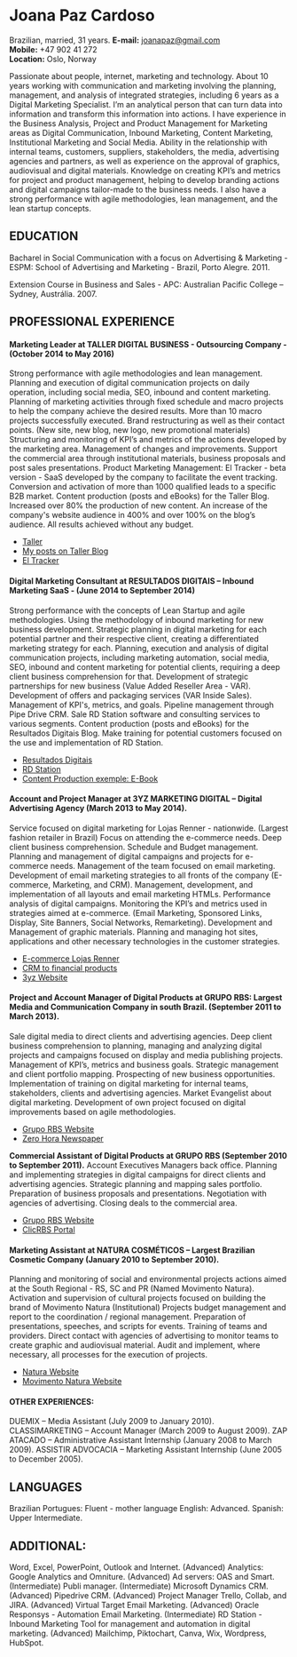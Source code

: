 # Joana Paz Cardoso
Brazilian, married, 31 years.
**E-mail:** joanapaz@gmail.com<br />
**Mobile:** +47 902 41 272<br />
**Location:** Oslo, Norway<br />

Passionate about people, internet, marketing and technology. About 10 years working with communication and marketing involving the planning, management, and analysis of integrated strategies, including 6 years as a Digital Marketing Specialist. I’m an analytical person that can turn data into information and transform this information into actions. I have experience in the Business Analysis, Project and Product Management for Marketing areas as Digital Communication, Inbound Marketing, Content Marketing, Institutional Marketing and Social Media.   Ability in the relationship with internal teams, customers, suppliers, stakeholders, the media, advertising agencies and partners, as well as experience on the approval of graphics, audiovisual and digital materials. Knowledge on creating KPI’s and metrics for project and product management, helping to develop branding actions and digital campaigns tailor-made to the business needs. I also have a strong performance with agile methodologies, lean management, and the lean startup concepts.


## EDUCATION
Bacharel in Social Communication with a focus on Advertising & Marketing - ESPM: School of Advertising and Marketing - Brazil, Porto Alegre. 2011.

Extension Course in Business and Sales - APC: Australian Pacific College – Sydney, Austrália. 2007.


## PROFESSIONAL EXPERIENCE 
#### Marketing Leader at TALLER DIGITAL BUSINESS - Outsourcing Company - (October 2014 to May 2016)
Strong performance with agile methodologies and lean management.
Planning and execution of digital communication projects on daily operation, including social media, SEO, inbound and content marketing.
Planning of marketing activities through fixed schedule and macro projects to help the company achieve the desired results.
More than 10 macro projects successfully executed.
Brand restructuring as well as their contact points. (New site, new blog, new logo, new promotional materials)
Structuring and monitoring of KPI’s and metrics of the actions developed by the marketing area.
Management of changes and improvements.
Support the commercial area through institutional materials, business proposals and post sales presentations.
Product Marketing Management: El Tracker - beta version - SaaS developed by the company to facilitate the event tracking.
Conversion and activation of more than 1000 qualified leads to a specific B2B market.
Content production (posts and eBooks) for the Taller Blog.
Increased over 80% the production of new content.
An increase of the company's website audience in 400% and over 100% on the blog’s audience.
All results achieved without any budget.

- [Taller](http://taller.net.br)
- [My posts on Taller Blog](http://blog.taller.net.br/author/joana-paz/)
- [El Tracker](https://eltracker.io)


#### Digital Marketing Consultant at RESULTADOS DIGITAIS – Inbound Marketing SaaS - (June 2014 to September 2014)
Strong performance with the concepts of Lean Startup and agile methodologies.
Using the methodology of inbound marketing for new business development.
Strategic planning in digital marketing for each potential partner and their respective client, creating a differentiated marketing strategy for each.
Planning, execution and analysis of digital communication projects, including marketing automation, social media, SEO, inbound and content marketing for potential clients, requiring a deep client business comprehension for that.
Development of strategic partnerships for new business (Value Added Reseller Area - VAR).
Development of offers and packaging services (VAR Inside Sales).
Management of KPI's, metrics, and goals.
Pipeline management through Pipe Drive CRM.
Sale RD Station software and consulting services to various segments.
Content production (posts and eBooks) for the Resultados Digitais Blog.
Make training for potential customers focused on the use and implementation of RD Station.

- [Resultados Digitais](http://resultadosdigitais.com.br)
- [RD Station](https://rdstation.com.br)
- [Content Production exemple: E-Book](http://materiais.resultadosdigitais.com.br/17-servicos-de-inbound-marketing)


#### Account and Project Manager at 3YZ MARKETING DIGITAL – Digital Advertising Agency (March 2013 to May 2014).
Service focused on digital marketing for Lojas Renner - nationwide. (Largest fashion retailer in Brazil)
Focus on attending the e-commerce needs. Deep client business comprehension.
Schedule and Budget management.
Planning and management of digital campaigns and projects for e-commerce needs.
Management of the team focused on email marketing.
Development of email marketing strategies to all fronts of the company (E-commerce, Marketing, and CRM).
Management, development, and implementation of all layouts and email marketing HTMLs.
Performance analysis of digital campaigns.
Monitoring the KPI’s and metrics used in strategies aimed at e-commerce. (Email Marketing, Sponsored Links, Display, Site Banners, Social Networks, Remarketing).
Development and Management of graphic materials.
Planning and managing hot sites, applications and other necessary technologies in the customer strategies.

- [E-commerce Lojas Renner](http://lojasrenner.com.br)
- [CRM to financial products](https://realizesolucoesfinanceiras.com.br)
- [3yz Website](http://3yz.com/)


#### Project and Account Manager of Digital Products at GRUPO RBS: Largest Media and Communication Company in south Brazil. (September 2011 to March 2013).
Sale digital media to direct clients and advertising agencies.
Deep client business comprehension to planning, managing and analyzing digital projects and campaigns focused on display and media publishing projects. 
Management of KPI’s, metrics and business goals.
Strategic management and client portfolio mapping.
Prospecting of new business opportunities.
Implementation of training on digital marketing for internal teams, stakeholders, clients and advertising agencies.
Market Evangelist about digital marketing.
Development of own project focused on digital improvements based on agile methodologies.

- [Grupo RBS Website](http://www.gruporbs.com.br/en)
- [Zero Hora Newspaper](https://www.zerohora.com.br)

**Commercial Assistant of Digital Products at GRUPO RBS (September 2010 to September 2011).**
Account Executives Managers back office.
Planning and implementing strategies in digital campaigns for direct clients and advertising agencies.
Strategic planning and mapping sales portfolio.
Preparation of business proposals and presentations.
Negotiation with agencies of advertising.
Closing deals to the commercial area.

- [Grupo RBS Website](http://www.gruporbs.com.br/en)
- [ClicRBS Portal](https://www.clicrbs.com.br)


#### Marketing Assistant at NATURA COSMÉTICOS – Largest Brazilian Cosmetic Company (January 2010 to September 2010).
Planning and monitoring of social and environmental projects actions aimed at the South Regional - RS, SC and PR (Named Movimento Natura).
Activation and supervision of cultural projects focused on building the brand of Movimento Natura (Institutional)
Projects budget management and report to the coordination / regional management. Preparation of presentations, speeches, and scripts for events.
Training of teams and providers.
Direct contact with agencies of advertising to monitor teams to create graphic and audiovisual material.
Audit and implement, where necessary, all processes for the execution of projects.

- [Natura Website](http://www.natura.com.br)
- [Movimento Natura Website](https://www.movimentonatura.com.br)


#### OTHER EXPERIENCES:
DUEMIX – Media Assistant (July 2009 to January 2010).
CLASSIMARKETING – Account Manager (March 2009 to August 2009).
ZAP ATACADO – Administrative Assistant Internship (January 2008 to March 2009).
ASSISTIR ADVOCACIA – Marketing Assistant Internship (June 2005 to December 2005).


## LANGUAGES
Brazilian Portugues: Fluent - mother language
English: Advanced.
Spanish: Upper Intermediate.


## ADDITIONAL:
Word, Excel, PowerPoint, Outlook and Internet. (Advanced)
Analytics: Google Analytics and Omniture. (Advanced)
Ad servers: OAS and Smart. (Intermediate)
Publi manager. (Intermediate)
Microsoft Dynamics CRM. (Advanced)
Pipedrive CRM. (Advanced)
Project Manager Trello, Collab, and JIRA. (Advanced)
Virtual Target Email Marketing. (Advanced)
Oracle Responsys - Automation Email Marketing. (Intermediate)
RD Station - Inbound Marketing Tool for management and automation in digital marketing. (Advanced)
Mailchimp, Piktochart, Canva, Wix, Wordpress, HubSpot.



